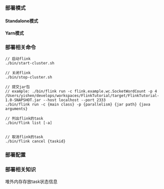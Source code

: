 ### 部署模式
#### Standalone模式

#### Yarn模式

 

### 部署相关命令
```
// 启动flink
./bin/start-cluster.sh

// 关闭flink
./bin/stop-cluster.sh

// 提交jar包
// example: ./bin/flink run -c flink.example.wc.SocketWordCount -p 4 /Users/yishen/develops/workspaces/FlinkTutorial/target/FlinkTutorial-1.0-SNAPSHOT.jar --host localhost --port 2333
./bin/flink run -c {main class} -p {parallelism} {jar path} {java arguments}

// 列出flink的task
./bin/flink list [-a]


// 取消flink的task
./bin/flink cancel {taskid}

```


### 部署配置

### 部署相关知识
堆外内存存放task状态信息
